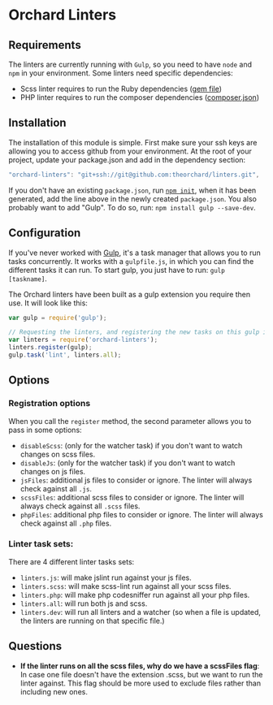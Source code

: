 # Orchard Linters

## Requirements

The linters are currently running with `Gulp`, so you need to have `node` and `npm` in your environment. Some linters need specific dependencies:

* Scss linter requires to run the Ruby dependencies ([gem file](https://github.com/theorchard/linters/blob/master/Gemfile))
* PHP linter requires to run the composer dependencies ([composer.json](https://github.com/theorchard/linters/blob/master/composer.json))

## Installation

The installation of this module is simple. First make sure your ssh keys are allowing you to access github from your environment. At the root of your project, update your package.json and add in the dependency section:

```js
"orchard-linters": "git+ssh://git@github.com:theorchard/linters.git",
```

If you don't have an existing `package.json`, run [`npm init`](https://www.npmjs.org/doc/cli/npm-init.html), when it has been generated, add the line above in the newly created `package.json`. You also probably want to add "Gulp". To do so, run: `npm install gulp --save-dev`.

## Configuration

If you've never worked with [Gulp](http://gulpjs.com/), it's a task manager that allows you to run tasks concurrently. It works with a `gulpfile.js`, in which you can find the different tasks it can run. To start gulp, you just have to run: `gulp [taskname]`.

The Orchard linters have been built as a gulp extension you require then use. It will look like this:

```js
var gulp = require('gulp');

// Requesting the linters, and registering the new tasks on this gulp instance.
var linters = require('orchard-linters');
linters.register(gulp);
gulp.task('lint', linters.all);
```

## Options

### Registration options

When you call the `register` method, the second parameter allows you to pass in some options:

* `disableScss`: (only for the watcher task) if you don't want to watch changes on scss files.
* `disableJs`: (only for the watcher task) if you don't want to watch changes on js files.
* `jsFiles`: additional js files to consider or ignore. The linter will always check against all `.js`. 
* `scssFiles`: additional scss files to consider or ignore. The linter will always check against all `.scss` files.
* `phpFiles`: additional php files to consider or ignore. The linter will always check against all `.php` files.

### Linter task sets:

There are 4 different linter tasks sets:

* `linters.js`: will make jslint run against your js files.
* `linters.scss`: will make scss-lint run against all your scss files.
* `linters.php`: will make php codesniffer run against all your php files.
* `linters.all`: will run both js and scss.
* `linters.dev`: will run all linters and a watcher (so when a file is updated, the linters are running on that specific file.)


## Questions

* **If the linter runs on all the scss files, why do we have a scssFiles flag**: In case one file doesn't have the extension .scss, but we want to run the linter against. This flag should be more used to exclude files rather than including new ones.


